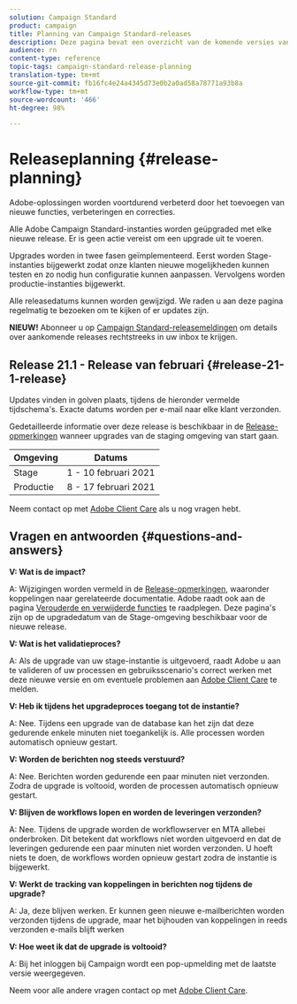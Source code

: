 ```yaml
---
solution: Campaign Standard
product: campaign
title: Planning van Campaign Standard-releases
description: Deze pagina bevat een overzicht van de komende versies van Adobe Campaign Standard.
audience: rn
content-type: reference
topic-tags: campaign-standard-release-planning
translation-type: tm+mt
source-git-commit: fb16fc4e24a4345d73e0b2a0ad58a78771a93b8a
workflow-type: tm+mt
source-wordcount: '466'
ht-degree: 98%

---
```



# Releaseplanning {#release-planning}

Adobe-oplossingen worden voortdurend verbeterd door het toevoegen van nieuwe functies, verbeteringen en correcties.

Alle Adobe Campaign Standard-instanties worden geüpgraded met elke nieuwe release. Er is geen actie vereist om een upgrade uit te voeren.

Upgrades worden in twee fasen geïmplementeerd. Eerst worden Stage-instanties bijgewerkt zodat onze klanten nieuwe mogelijkheden kunnen testen en zo nodig hun configuratie kunnen aanpassen. Vervolgens worden productie-instanties bijgewerkt.

Alle releasedatums kunnen worden gewijzigd. We raden u aan deze pagina regelmatig te bezoeken om te kijken of er updates zijn.

**NIEUW!** Abonneer u op [Campaign Standard-releasemeldingen](http://amc-mkt-prod1-t.adobe-campaign.com/lp/LP25?service=%40rZ5cqp2DgNzrgz0alKPInakNbPSTeJYozZYnS7Wbs802u4GlISkHZX4omtK00nAU6xzZ6luEWQzr7kQ9pkCwJYumWkU) om details over aankomende releases rechtstreeks in uw inbox te krijgen.

## Release 21.1 - Release van februari {#release-21-1-release}

Updates vinden in golven plaats, tijdens de hieronder vermelde tijdschema&#39;s. Exacte datums worden per e-mail naar elke klant verzonden.

Gedetailleerde informatie over deze release is beschikbaar in de [Release-opmerkingen](../../rn/using/release-notes.md) wanneer upgrades van de staging omgeving van start gaan.

<table>
 <thead>
  <tr>
   <th> Omgeving<br /> </th>
   <th> Datums<br /> </th>
  </tr>
 </thead>
 <tbody>
  <tr>
   <td>Stage<br /> </td>
   <td>1 - 10 februari 2021<br /> </td>
  </tr>
  <tr>
   <td> Productie<br /> </td>
   <td>8 - 17 februari 2021<br /> </td>
  </tr>
 </tbody>
</table>

Neem contact op met [Adobe Client Care](https://helpx.adobe.com/nl/enterprise/using/support-for-experience-cloud.html) als u nog vragen hebt.

## Vragen en antwoorden {#questions-and-answers}

**V: Wat is de impact?**

A: Wijzigingen worden vermeld in de [Release-opmerkingen](../../rn/using/release-notes.md), waaronder koppelingen naar gerelateerde documentatie. Adobe raadt ook aan de pagina [Verouderde en verwijderde functies](../../rn/using/deprecated-features.md) te raadplegen. Deze pagina&#39;s zijn op de upgradedatum van de Stage-omgeving beschikbaar voor de nieuwe release.

**V: Wat is het validatieproces?**

A: Als de upgrade van uw stage-instantie is uitgevoerd, raadt Adobe u aan te valideren of uw processen en gebruiksscenario&#39;s correct werken met deze nieuwe versie en om eventuele problemen aan [Adobe Client Care](https://helpx.adobe.com/enterprise/using/support-for-experience-cloud.html) te melden.

**V: Heb ik tijdens het upgradeproces toegang tot de instantie?**

A: Nee. Tijdens een upgrade van de database kan het zijn dat deze gedurende enkele minuten niet toegankelijk is. Alle processen worden automatisch opnieuw gestart.

**V: Worden de berichten nog steeds verstuurd?**

A: Nee. Berichten worden gedurende een paar minuten niet verzonden. Zodra de upgrade is voltooid, worden de processen automatisch opnieuw gestart.

**V: Blijven de workflows lopen en worden de leveringen verzonden?**

A: Nee. Tijdens de upgrade worden de workflowserver en MTA allebei onderbroken. Dit betekent dat workflows niet worden uitgevoerd en dat de leveringen gedurende een paar minuten niet worden verzonden. U hoeft niets te doen, de workflows worden opnieuw gestart zodra de instantie is bijgewerkt.

**V: Werkt de tracking van koppelingen in berichten nog tijdens de upgrade?**

A: Ja, deze blijven werken. Er kunnen geen nieuwe e-mailberichten worden verzonden tijdens de upgrade, maar het bijhouden van koppelingen in reeds verzonden e-mails blijft werken

**V: Hoe weet ik dat de upgrade is voltooid?**

A: Bij het inloggen bij Campaign wordt een pop-upmelding met de laatste versie weergegeven.

Neem voor alle andere vragen contact op met [Adobe Client Care](https://helpx.adobe.com/enterprise/using/support-for-experience-cloud.html).
